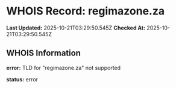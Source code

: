 # WHOIS Record: regimazone.za

**Last Updated:** 2025-10-21T03:29:50.545Z
**Checked At:** 2025-10-21T03:29:50.545Z

## WHOIS Information

**error:** TLD for "regimazone.za" not supported

**status:** error

